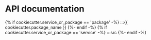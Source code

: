 # API documentation

{% if cookiecutter.service_or_package == 'package' -%}
:::{{ cookiecutter.package_name }}
{%- endif -%}
{% if cookiecutter.service_or_package == 'service' -%}
:::src
{%- endif -%}
